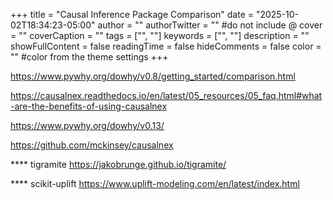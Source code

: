 +++
title = "Causal Inference Package Comparison"
date = "2025-10-02T18:34:23-05:00"
author = ""
authorTwitter = "" #do not include @
cover = ""
coverCaption = ""
tags = ["", ""]
keywords = ["", ""]
description = ""
showFullContent = false
readingTime = false
hideComments = false
color = "" #color from the theme settings
+++

https://www.pywhy.org/dowhy/v0.8/getting_started/comparison.html

https://causalnex.readthedocs.io/en/latest/05_resources/05_faq.html#what-are-the-benefits-of-using-causalnex

https://www.pywhy.org/dowhy/v0.13/

https://github.com/mckinsey/causalnex

**** tigramite
https://jakobrunge.github.io/tigramite/


**** scikit-uplift
https://www.uplift-modeling.com/en/latest/index.html

